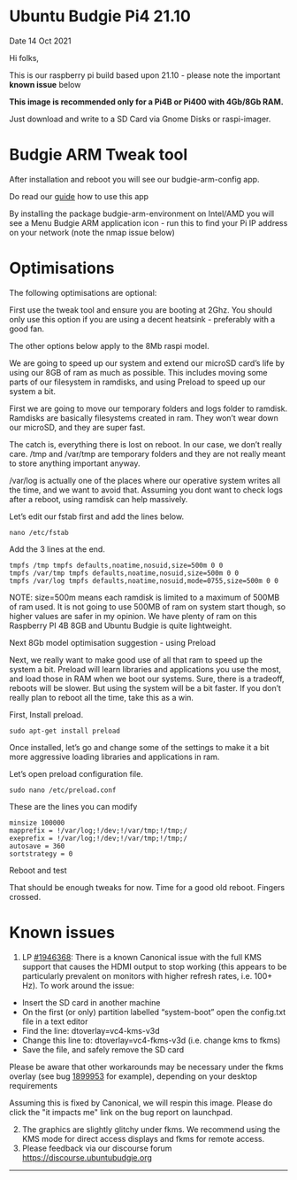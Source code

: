# Ubuntu Budgie Pi4 21.10

Date 14 Oct 2021

Hi folks,


This is our raspberry pi build based upon 21.10 - please note the important **known issue** below

**This image is recommended only for a Pi4B or Pi400 with 4Gb/8Gb RAM.**

Just download and write to a SD Card via Gnome Disks or raspi-imager.

# Budgie ARM Tweak tool

After installation and reboot you will see our budgie-arm-config app.

Do read our [guide](https://sourceforge.net/projects/budgie-remix/files/budgie-raspi/UBPi4.pdf/download) how to use this app

By installing the package budgie-arm-environment on Intel/AMD you will see a Menu Budgie ARM application icon - run this to find your Pi IP address on your network (note the nmap issue below)

# Optimisations

The following optimisations are optional:

First use the tweak tool and ensure you are booting at 2Ghz.  You should only use this option if you are using a decent heatsink - preferably with a good fan.

The other options below apply to the 8Mb raspi model.

We are going to speed up our system and extend our microSD card’s life by using our 8GB of ram as much as possible. This includes moving some parts of our filesystem in ramdisks, and using Preload to speed up our system a bit.

First we are going to move our temporary folders and logs folder to ramdisk. Ramdisks are basically filesystems created in ram. They won’t wear down our microSD, and they are super fast.

The catch is, everything there is lost on reboot. In our case, we don’t really care. /tmp and /var/tmp are temporary folders and they are not really meant to store anything important anyway.

/var/log is actually one of the places where our operative system writes all the time, and we want to avoid that. Assuming you dont want to check logs after a reboot, using ramdisk can help massively.

Let’s edit our fstab first and add the lines below.

    nano /etc/fstab

Add the 3 lines at the end.

    tmpfs /tmp tmpfs defaults,noatime,nosuid,size=500m 0 0
    tmpfs /var/tmp tmpfs defaults,noatime,nosuid,size=500m 0 0
    tmpfs /var/log tmpfs defaults,noatime,nosuid,mode=0755,size=500m 0 0

NOTE: size=500m means each ramdisk is limited to a maximum of 500MB of ram used. It is not going to use 500MB of ram on system start though, so higher values are safer in my opinion. We have plenty of ram on this Raspberry PI 4B 8GB and Ubuntu Budgie is quite lightweight.

Next 8Gb model optimisation suggestion - using Preload

Next, we really want to make good use of all that ram to speed up the system a bit. Preload will learn libraries and applications you use the most, and load those in RAM when we boot our systems. Sure, there is a tradeoff, reboots will be slower. But using the system will be a bit faster. If you don’t really plan to reboot all the time, take this as a win.

First, Install preload.

    sudo apt-get install preload

Once installed, let’s go and change some of the settings to make it a bit more aggressive loading libraries and applications in ram. 

Let’s open preload configuration file.

    sudo nano /etc/preload.conf

These are the lines you can modify

    minsize 100000
    mapprefix = !/var/log;!/dev;!/var/tmp;!/tmp;/
    exeprefix = !/var/log;!/dev;!/var/tmp;!/tmp;/
    autosave = 360
    sortstrategy = 0

Reboot and test

That should be enough tweaks for now. Time for a good old reboot. Fingers crossed.

# Known issues

1. LP [#1946368](https://bugs.launchpad.net/bugs/1946368): There is a known Canonical issue with the full KMS support that causes the HDMI output to stop working (this appears to be particularly prevalent on monitors with higher refresh rates, i.e. 100+ Hz). To work around the issue:
 
 - Insert the SD card in another machine
 - On the first (or only) partition labelled “system-boot” open the config.txt file in a text editor
 - Find the line: dtoverlay=vc4-kms-v3d
 - Change this line to: dtoverlay=vc4-fkms-v3d (i.e. change kms to fkms)
 - Save the file, and safely remove the SD card

Please be aware that other workarounds may be necessary under the fkms overlay (see bug [1899953](https://bugs.launchpad.net/ubuntu/+source/pulseaudio/+bug/1899953) for example), depending on your desktop requirements

Assuming this is fixed by Canonical, we will respin this image.
Please do click the "it impacts me" link on the bug report on launchpad.

2. The graphics are slightly glitchy under fkms. We recommend using the KMS mode for direct access displays and fkms for remote access.
3. Please feedback via our discourse forum https://discourse.ubuntubudgie.org

----
